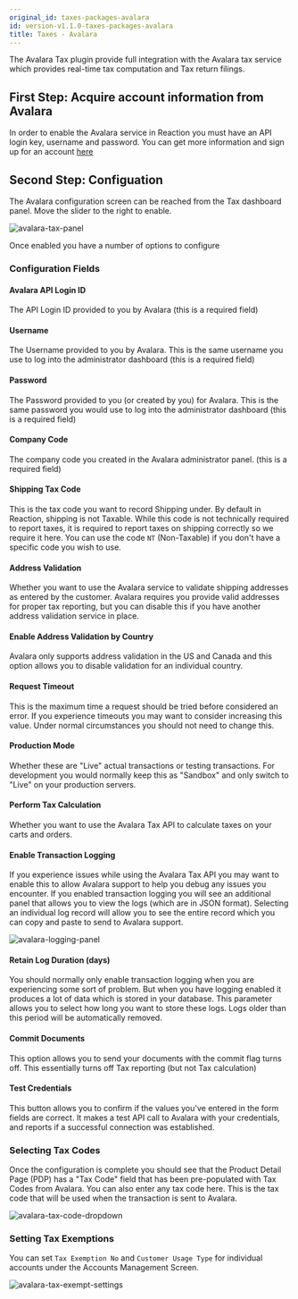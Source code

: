 ```yaml
---
original_id: taxes-packages-avalara
id: version-v1.1.0-taxes-packages-avalara
title: Taxes - Avalara
---
```

    
The Avalara Tax plugin provide full integration with the Avalara tax service which provides real-time tax
computation and Tax return filings.

## First Step: Acquire account information from Avalara

In order to enable the Avalara service in Reaction you must have an API login key, username and password. You can get
more information and sign up for an account [here](http://developer.avalara.com/)

## Second Step: Configuation

The Avalara configuration screen can be reached from the Tax dashboard panel. Move the slider to the right to enable.


![avalara-tax-panel](/assets/avalara-tax-panel.png)

Once enabled you have a number of options to configure

### Configuration Fields

#### Avalara API Login ID

The API Login ID provided to you by Avalara (this is a required field)

#### Username

The Username provided to you by Avalara. This is the same username you use to log into
the administrator dashboard (this is a required field)

#### Password

The Password provided to you (or created by you) for Avalara. This is the same password
you would use to log into the administrator dashboard (this is a required field)

#### Company Code

The company code you created in the Avalara administrator panel. (this is a required field)

#### Shipping Tax Code

This is the tax code you want to record Shipping under. By default in Reaction, shipping is not Taxable. While
this code is not technically required to report taxes, it is required to report taxes on shipping correctly
so we require it here. You can use the code `NT` (Non-Taxable) if you don't have a specific code you 
wish to use.

#### Address Validation

Whether you want to use the Avalara service to validate shipping addresses as entered by the customer.
Avalara requires you provide valid addresses for proper tax reporting, but you can disable this if
you have another address validation service in place.

#### Enable Address Validation by Country

Avalara only supports address validation in the US and Canada and this option allows you to disable
validation for an individual country.

#### Request Timeout

This is the maximum time a request should be tried before considered an error. If you experience timeouts you may want to consider
increasing this value. Under normal circumstances you should not need to change this.

#### Production Mode

Whether these are "Live" actual transactions or testing transactions. For development you would normally
keep this as "Sandbox" and only switch to "Live" on your production servers.

#### Perform Tax Calculation

Whether you want to use the Avalara Tax API to calculate taxes on your carts and orders.

#### Enable Transaction Logging

If you experience issues while using the Avalara Tax API you may want to enable this to allow Avalara support
to help you debug any issues you encounter. If you enabled transaction logging you will see an additional panel
that allows you to view the logs (which are in JSON format). Selecting an individual log record will allow you
to see the entire record which you can copy and paste to send to Avalara support.

![avalara-logging-panel](/assets/avalara-logging-panel.png)

#### Retain Log Duration (days)

You should normally only enable transaction logging when you are experiencing some sort of problem. But when you
have logging enabled it produces a lot of data which is stored in your database. This parameter allows you to select how
long you want to store these logs. Logs older than this period will be automatically removed.

#### Commit Documents

This option allows you to send your documents with the commit flag turns off. This essentially turns off Tax reporting
(but not Tax calculation)

#### Test Credentials

This button allows you to confirm if the values you've entered in the form fields are correct. It makes a test API call
to Avalara with your credentials, and reports if a successful connection was established.

### Selecting Tax Codes

Once the configuration is complete you should see that the Product Detail Page (PDP) has a "Tax Code" field
that has been pre-populated with Tax Codes from Avalara. You can also enter any tax code here. This is the tax code
that will be used when the transaction is sent to Avalara.

![avalara-tax-code-dropdown](/assets/avalara-tax-code-dropdown.png)

### Setting Tax Exemptions

You can set `Tax Exemption No` and `Customer Usage Type` for individual accounts under the Accounts Management Screen.

![avalara-tax-exempt-settings](/assets/avalara-tax-exempt.png)

